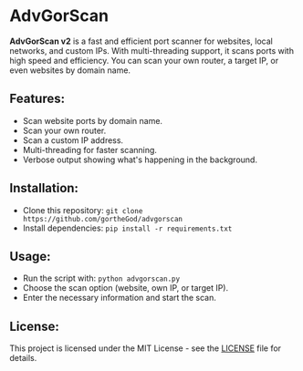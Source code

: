 # AdvGorScan

**AdvGorScan v2** is a fast and efficient port scanner for websites, local networks, and custom IPs. With multi-threading support, it scans ports with high speed and efficiency. You can scan your own router, a target IP, or even websites by domain name.

## Features:
- Scan website ports by domain name.
- Scan your own router.
- Scan a custom IP address.
- Multi-threading for faster scanning.
- Verbose output showing what's happening in the background.

## Installation:
- Clone this repository: `git clone https://github.com/gortheGod/advgorscan`
- Install dependencies: `pip install -r requirements.txt`

## Usage:
- Run the script with: `python advgorscan.py`
- Choose the scan option (website, own IP, or target IP).
- Enter the necessary information and start the scan.

## License:
This project is licensed under the MIT License - see the [LICENSE](LICENSE) file for details.
